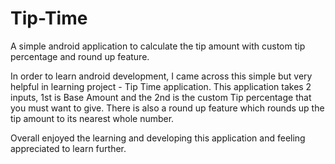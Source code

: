 # Tip-Time
A simple android application to calculate the tip amount with custom tip percentage and round up feature.

In order to learn android development, I came across this simple but very helpful in learning project - Tip Time application.
This application takes 2 inputs, 1st is Base Amount and the 2nd is the custom Tip percentage that you must want to give.
There is also a round up feature which rounds up the tip amount to its nearest whole number.

Overall enjoyed the learning and developing this application and feeling appreciated to learn further.
